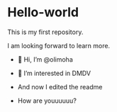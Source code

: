 # Hello-world
This is my first repository. 

I am looking forward to learn more.
- 👋 Hi, I’m @olimoha
- 👀 I’m interested in DMDV
- And now I edited the readme

- How are youuuuuu?

<!---
olimoha/olimoha is a ✨ special ✨ repository because its `README.md` (this file) appears on your GitHub profile.
You can click the Preview link to take a look at your changes.
--->
